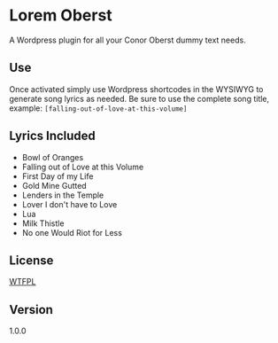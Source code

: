 # Lorem Oberst

A Wordpress plugin for all your Conor Oberst dummy text needs.

## Use

Once activated simply use Wordpress shortcodes in the WYSIWYG to generate song lyrics as needed. Be sure to use the complete song title, example: `[falling-out-of-love-at-this-volume]`

## Lyrics Included

* Bowl of Oranges
* Falling out of Love at this Volume
* First Day of my Life
* Gold Mine Gutted
* Lenders in the Temple
* Lover I don't have to Love
* Lua
* Milk Thistle
* No one Would Riot for Less

## License

[WTFPL](http://www.wtfpl.net)

## Version 

1.0.0
